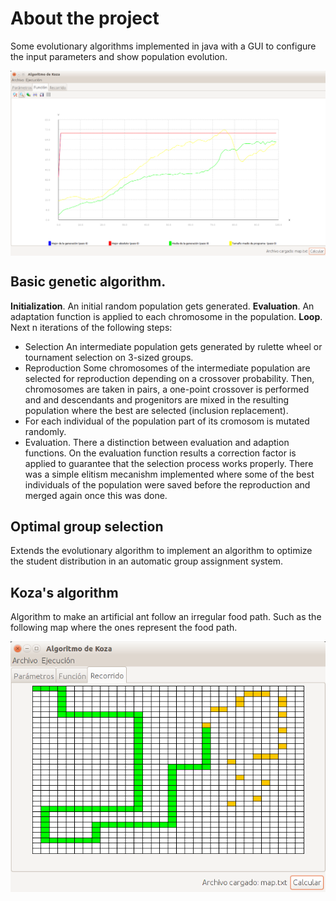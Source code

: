 # About the project 
Some evolutionary algorithms implemented in java with a GUI to configure the input parameters and show population evolution. 

<img src="img/gui-graph.png" width="600" align="middle">

##  Basic genetic algorithm.

**Initialization**. An initial random population gets generated.
**Evaluation**. An adaptation function is applied to each chromosome in the population.
**Loop**. Next n iterations of the following steps:
- Selection An intermediate population gets generated by rulette wheel or tournament selection on 3-sized groups.
- Reproduction Some chromosomes of the intermediate population  are selected for reproduction depending on a
crossover probability. Then, chromosomes are taken in pairs, a one-point crossover is performed and and descendants and
progenitors are mixed in the resulting population where the best are selected (inclusion replacement).
- For each individual of the population part of its cromosom is mutated randomly.
- Evaluation. There a distinction between evaluation and adaption functions. On the evaluation function results a
correction factor is applied to guarantee that the selection process works properly.
There was a simple elitism mecanishm implemented where some of the best individuals of the population were saved before
the reproduction and merged again once this was done.

## Optimal group selection
Extends the evolutionary algorithm to implement an algorithm to optimize the student
  distribution in an automatic group assignment system.
  
## Koza's algorithm
Algorithm to make an artificial ant follow an irregular food path. Such as the following map where the
ones represent the food path.

<img src="img/ant-maze.png" width="600" align="middle">

